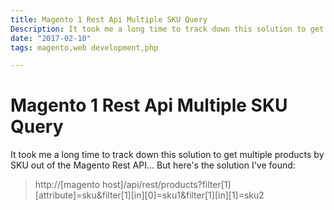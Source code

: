 ```yaml
---
title: Magento 1 Rest Api Multiple SKU Query
Description: It took me a long time to track down this solution to get multiple products out of the Magento Rest API... But here's the solution.
date: "2017-02-10"
tags: magento,web development,php

---
```

# Magento 1 Rest Api Multiple SKU Query

It took me a long time to track down this solution to get multiple products by SKU out of the Magento Rest API... But here's the solution I've found:

> http://[magento host]/api/rest/products?filter[1][attribute]=sku&filter[1][in][0]=sku1&filter[1][in][1]=sku2


